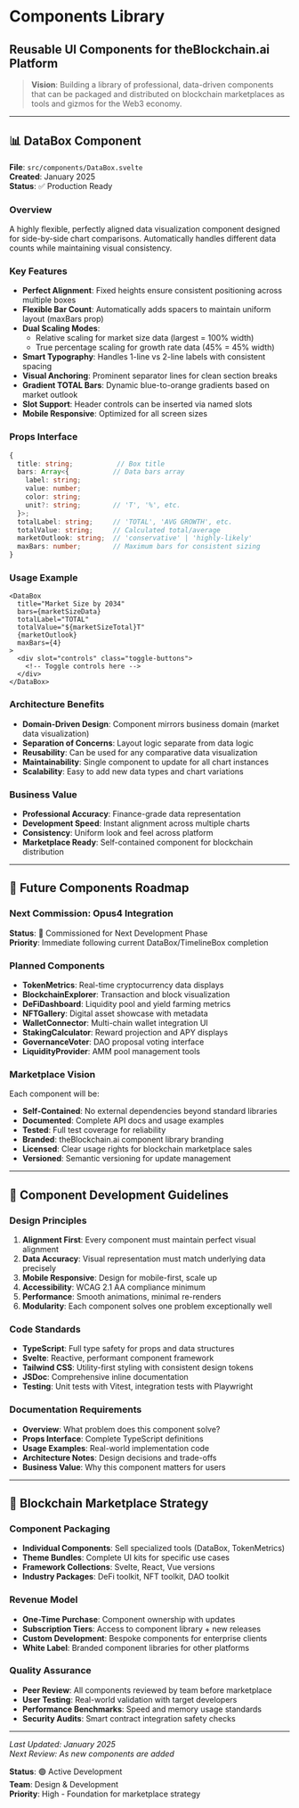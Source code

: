# Components Library
## Reusable UI Components for theBlockchain.ai Platform

> **Vision**: Building a library of professional, data-driven components that can be packaged and distributed on blockchain marketplaces as tools and gizmos for the Web3 economy.

---

## 📊 DataBox Component

**File**: `src/components/DataBox.svelte`  
**Created**: January 2025  
**Status**: ✅ Production Ready  

### **Overview**
A highly flexible, perfectly aligned data visualization component designed for side-by-side chart comparisons. Automatically handles different data counts while maintaining visual consistency.

### **Key Features**
- **Perfect Alignment**: Fixed heights ensure consistent positioning across multiple boxes
- **Flexible Bar Count**: Automatically adds spacers to maintain uniform layout (maxBars prop)
- **Dual Scaling Modes**: 
  - Relative scaling for market size data (largest = 100% width)
  - True percentage scaling for growth rate data (45% = 45% width)
- **Smart Typography**: Handles 1-line vs 2-line labels with consistent spacing
- **Visual Anchoring**: Prominent separator lines for clean section breaks
- **Gradient TOTAL Bars**: Dynamic blue-to-orange gradients based on market outlook
- **Slot Support**: Header controls can be inserted via named slots
- **Mobile Responsive**: Optimized for all screen sizes

### **Props Interface**
```typescript
{
  title: string;           // Box title
  bars: Array<{           // Data bars array
    label: string;
    value: number;
    color: string;
    unit?: string;        // 'T', '%', etc.
  }>;
  totalLabel: string;     // 'TOTAL', 'AVG GROWTH', etc.
  totalValue: string;     // Calculated total/average
  marketOutlook: string;  // 'conservative' | 'highly-likely'
  maxBars: number;        // Maximum bars for consistent sizing
}
```

### **Usage Example**
```svelte
<DataBox 
  title="Market Size by 2034"
  bars={marketSizeData}
  totalLabel="TOTAL"
  totalValue="${marketSizeTotal}T"
  {marketOutlook}
  maxBars={4}
>
  <div slot="controls" class="toggle-buttons">
    <!-- Toggle controls here -->
  </div>
</DataBox>
```

### **Architecture Benefits**
- **Domain-Driven Design**: Component mirrors business domain (market data visualization)
- **Separation of Concerns**: Layout logic separate from data logic
- **Reusability**: Can be used for any comparative data visualization
- **Maintainability**: Single component to update for all chart instances
- **Scalability**: Easy to add new data types and chart variations

### **Business Value**
- **Professional Accuracy**: Finance-grade data representation
- **Development Speed**: Instant alignment across multiple charts
- **Consistency**: Uniform look and feel across platform
- **Marketplace Ready**: Self-contained component for blockchain distribution

---

## 🚀 Future Components Roadmap

### **Next Commission: Opus4 Integration**
**Status**: 🔄 Commissioned for Next Development Phase  
**Priority**: Immediate following current DataBox/TimelineBox completion

### **Planned Components**
- **TokenMetrics**: Real-time cryptocurrency data displays
- **BlockchainExplorer**: Transaction and block visualization
- **DeFiDashboard**: Liquidity pool and yield farming metrics
- **NFTGallery**: Digital asset showcase with metadata
- **WalletConnector**: Multi-chain wallet integration UI
- **StakingCalculator**: Reward projection and APY displays
- **GovernanceVoter**: DAO proposal voting interface
- **LiquidityProvider**: AMM pool management tools

### **Marketplace Vision**
Each component will be:
- **Self-Contained**: No external dependencies beyond standard libraries
- **Documented**: Complete API docs and usage examples  
- **Tested**: Full test coverage for reliability
- **Branded**: theBlockchain.ai component library branding
- **Licensed**: Clear usage rights for blockchain marketplace sales
- **Versioned**: Semantic versioning for update management

---

## 📝 Component Development Guidelines

### **Design Principles**
1. **Alignment First**: Every component must maintain perfect visual alignment
2. **Data Accuracy**: Visual representation must match underlying data precisely
3. **Mobile Responsive**: Design for mobile-first, scale up
4. **Accessibility**: WCAG 2.1 AA compliance minimum
5. **Performance**: Smooth animations, minimal re-renders
6. **Modularity**: Each component solves one problem exceptionally well

### **Code Standards**
- **TypeScript**: Full type safety for props and data structures
- **Svelte**: Reactive, performant component framework
- **Tailwind CSS**: Utility-first styling with consistent design tokens
- **JSDoc**: Comprehensive inline documentation
- **Testing**: Unit tests with Vitest, integration tests with Playwright

### **Documentation Requirements**
- **Overview**: What problem does this component solve?
- **Props Interface**: Complete TypeScript definitions
- **Usage Examples**: Real-world implementation code
- **Architecture Notes**: Design decisions and trade-offs
- **Business Value**: Why this component matters for users

---

## 💎 Blockchain Marketplace Strategy

### **Component Packaging**
- **Individual Components**: Sell specialized tools (DataBox, TokenMetrics)
- **Theme Bundles**: Complete UI kits for specific use cases
- **Framework Collections**: Svelte, React, Vue versions
- **Industry Packages**: DeFi toolkit, NFT toolkit, DAO toolkit

### **Revenue Model**
- **One-Time Purchase**: Component ownership with updates
- **Subscription Tiers**: Access to component library + new releases
- **Custom Development**: Bespoke components for enterprise clients
- **White Label**: Branded component libraries for other platforms

### **Quality Assurance**
- **Peer Review**: All components reviewed by team before marketplace
- **User Testing**: Real-world validation with target developers
- **Performance Benchmarks**: Speed and memory usage standards
- **Security Audits**: Smart contract integration safety checks

---

*Last Updated: January 2025*  
*Next Review: As new components are added*

**Status**: 🟢 Active Development  
**Team**: Design & Development  
**Priority**: High - Foundation for marketplace strategy
